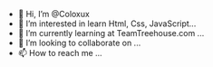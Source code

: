 - 👋 Hi, I’m @Coloxux
- 👀 I’m interested in learn Html, Css, JavaScript...
- 🌱 I’m currently learning at TeamTreehouse.com ...
- 💞️ I’m looking to collaborate on ...
- 📫 How to reach me ...

<!---
Coloxux/Coloxux is a ✨ special ✨ repository because its `README.md` (this file) appears on your GitHub profile.
You can click the Preview link to take a look at your changes.
--->
